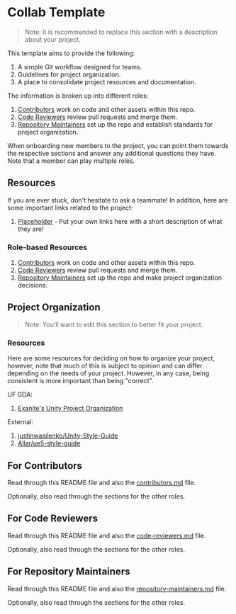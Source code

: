 # Collab Template

> Note: It is recommended to replace this section with a description about your project.

This template aims to provide the following:

1. A simple Git workflow designed for teams.
2. Guidelines for project organization.
3. A place to consolidate project resources and documentation.

The information is broken up into different roles:

1. [Contributors](#for-contributors) work on code and other assets within this repo.
2. [Code Reviewers](#for-code-reviewers) review pull requests and merge them.
3. [Repository Maintainers](#for-repository-maintainers) set up the repo and establish standards for project organization.

When onboarding new members to the project, you can point them towards
the respective sections and answer any additional questions they have.
Note that a member can play multiple roles.

## Resources

If you are ever stuck, don't hesitate to ask a teammate! In addition, here are some important links related to the project:

1. [Placeholder]() - Put your own links here with a short description of what they are!

### Role-based Resources

1. [Contributors](#for-contributors) work on code and other assets within this repo.
2. [Code Reviewers](#for-code-reviewers) review pull requests and merge them.
3. [Repository Maintainers](#for-repository-maintainers) set up the repo and make project organization decisions.

## Project Organization

> Note: You'll want to edit this section to better fit your project.

### Resources

Here are some resources for deciding on how to organize your
project, however, note that much of this is subject to opinion and can
differ depending on the needs of your project. However, in any case,
being consistent is more important than being "correct".

UF GDA:

1. [Exanite's Unity Project Organization](/docs/collab-template/project-organization_exanite.md)

External:

1. [justinwasilenko/Unity-Style-Guide](https://github.com/justinwasilenko/Unity-Style-Guide)
2. [Allar/ue5-style-guide](https://github.com/Allar/ue5-style-guide)

## For Contributors

Read through this README file and also the [contributors.md](/docs/collab-template/contributors.md) file.

Optionally, also read through the sections for the other roles.

## For Code Reviewers

Read through this README file and also the [code-reviewers.md](/docs/collab-template/code-reviewers.md) file.

Optionally, also read through the sections for the other roles.

## For Repository Maintainers

Read through this README file and also the [repository-maintainers.md](/docs/collab-template/repository-maintainers.md) file.

Optionally, also read through the sections for the other roles.